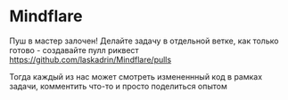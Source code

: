 # Mindflare

Пуш в мастер залочен! Делайте задачу в отдельной ветке, как только готово - создавайте пулл риквест https://github.com/laskadrin/Mindflare/pulls

Тогда каждый из нас может смотреть измененнный код в рамках задачи, комментить что-то и просто поделиться опытом
